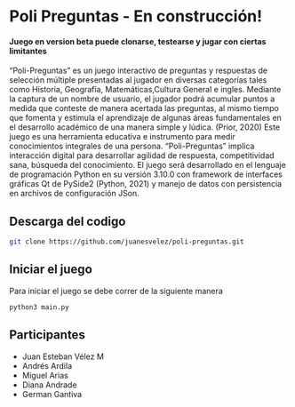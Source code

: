 # Poli Preguntas - En construcción!

#### Juego en version beta puede clonarse, testearse y jugar con ciertas limitantes
“Poli-Preguntas” es un juego interactivo de preguntas y respuestas de selección múltiple presentadas al jugador en diversas categorías tales como Historia, Geografía, Matemáticas,Cultura General e ingles. 
Mediante la captura de un nombre de usuario, el jugador podrá acumular puntos a medida que conteste de manera acertada las preguntas, al mismo tiempo que fomenta y estimula el aprendizaje de algunas áreas fundamentales en el desarrollo académico de una manera simple y lúdica. (Prior, 2020)
Este juego es una herramienta educativa e instrumento para medir conocimientos integrales de una persona. “Poli-Preguntas” implica interacción digital para desarrollar agilidad de respuesta, competitividad sana, búsqueda del conocimiento.
El juego será desarrollado en el lenguaje de programación Python en su versión 3.10.0 con framework de interfaces gráficas Qt de PySide2 (Python, 2021) y manejo de datos con persistencia en archivos de configuración JSon.

## Descarga del codigo 

```bash
git clone https://github.com/juanesvelez/poli-preguntas.git
```

## Iniciar el juego

Para iniciar el juego se debe correr de la siguiente manera

```bash
python3 main.py
```

## Participantes 
- Juan Esteban Vélez M
- Andrés Ardila
- Miguel Arias
- Diana Andrade
- German Gantiva
